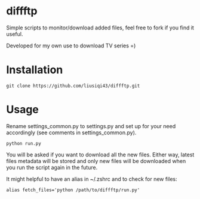 # diffftp
Simple scripts to monitor/download added files, feel free to fork if you find it useful. 

Developed for my own use to download TV series =)

# Installation
    git clone https://github.com/liusiqi43/diffftp.git

# Usage
Rename settings_common.py to settings.py and set up for your need accordingly (see comments in settings_common.py).

    python run.py

You will be asked if you want to download all the new files. 
Either way, latest files metadata will be stored and only new files will be downloaded 
when you run the script again in the future.

It might helpful to have an alias in ~/.zshrc and to check for new files:

    alias fetch_files='python /path/to/diffftp/run.py'
